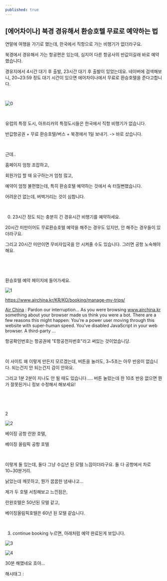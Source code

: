 ```yaml
---
published: true
---
```

## [에어차이나] 북경 경유해서 환승호텔 무료로 예약하는 법

연말에 여행을 가기로 했는데, 한국에서 직항으로 가는 비행기가 없더라구요.

북경에서 경유해서 가는 항공편은 있는데, 심지어 다른 항공사의 반값이길래 바로 예약했습니다.

경유지에서 4시간 대기 후 출발, 23시간 대기 후 출발이 있었는데요. 네이버에 검색해보니, 20~23:59 정도 대기 시간이 있으면 에어차이나에서 무료로 환승호텔을 준다고합니다.

​

![0](/asset/img/223141537865/0.png)

​

유럽의 특정 도시, 아프리카의 특정도시들은 한국에서 직항 비행기가 없습니다.

반값항공권 + 무료 환승호텔/버스 + 북경에서 1일 보내기. -> 바로 샀습니다.

​

근데..

홈페이지 엄청 조잡하고,

회원가입 할 때 요구하는거 엄청 많고,

예약이 엄청 불편했는데, 특히 환승호텔 예약하는 것에서 속 터질뻔했습니다.

어려운건 없는데, 버벅거리는 것이 심합니다.

​

0. 23시간 정도 되는 충분히 긴 경유시간 비행기를 예약하세요.

20시간 미만이어도 무료환승호텔 예약을 해주는 경우도 있지만, 안 해주는 경우들이 있더라구요.

그리고 20시간 미만이면 무비자입국을 안 시켜줄 수도 있습니다. 그러면 공항 노숙해야해요.

​

​

환승호텔 예약 페이지에 들어가세요. 

![1](/asset/img/223141537865/1.png)

https://www.airchina.kr/KR/KO/booking/manage-my-trips/

[Air China](https://www.airchina.kr/KR/KO/booking/manage-my-trips/) : Pardon our interruption... As you were browsing www.airchina.kr something about your browser made us think you were a bot. There are a few reasons this might happen: You're a power user moving through this website with super-human speed. You've disabled JavaScript in your web browser. A third-party ...

항공확인번호는 항공권에 "E항공전자번호"라고 써있는 것이었습니당.

​

이 사이트 왜 이렇게 만든지 모르겠는데, 버튼을 눌러도, 3~5초는 아무 반응이 없습니다. 되는건지 안 되는건지 감이 안와요.

그리고 1분 2분이 지나도 안 될 때도 있습니다.....  버튼 눌렀는데 한 10초 반응 없으면 뭔가 잘못된거니 정보 수정해서 해보세요!

​

​

2

![2](/asset/img/223141537865/2.png)

베이징 공항 란완 호텔,

베이징 올림픽 공항 호텔

​

이렇게 둘 있는데, 둘다 그냥 수십년 된 모텔 느낌이더라구요. 둘 다 공항에서 차로 10~30분거리.

낡았는데 깨끗하고, 뭔가 꿉꿉한 냄새나고...

제가 두 호텔 서칭해보고 느낀점은,

란완호텔은 50년된 모텔 같고,

베이징올림픽호텔은 60년 된 모텔 같습니다.

​

3. continue booking 누르면,  아래처럼 예약 완료된게 보입니다.

![3](/asset/img/223141537865/3.png)

![4](/asset/img/223141537865/4.png)

30분 해맸네요 흐아...

 해시태그 : 